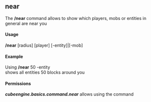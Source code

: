## near ##
The **/near** command allows to show which players, mobs or entities in general are near you

#### Usage ####
**/near** [radius] [player] [-entity]|[-mob]

#### Example ####
Using **/near** 50 -entity  
shows all entities 50 blocks around you

#### Permissions ####
***cubeengine.basics.command.near*** allows using the command
